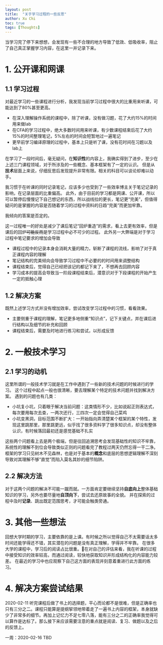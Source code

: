 ```yaml
---
layout: post
title:  "关于学习过程的一些反思"
author: Xu Chi
toc: true
tags: [Thoughts]
---
```


当学习完了停下来想想，会发现有一些不合理的地方导致了低效、低吸收率，阻止了自己真正掌握学习内容，在这里一并记录下来。

# 1. 公开课和网课

## 1.1 学习过程

对最近学习的一些课程进行分析，我发现当前学习过程中很大的比重用来听课，可能达到了80%甚至更高。

  * 在深入理解操作系统的课程中，除了听课，没有做习题，花了大约15%的时间用来做lab
  * 在CFA的学习过程中，绝大多数时间用来听课，有少数课程结束后花了大约15%的时间整理笔记，5%左右的时间会短暂地过一遍笔记
  * 更早前学习编译原理的过程中，基本上只是听了课，没有花时间在习题以及lab上

在学习了一段时间后，毫无疑问，在**知识性**的内容上，我确实得到了进步，至少在上述三门课程领域，对于所涉及的一些概念、基本框架有了一定的认识。
但是从**技术**层面上来说，仔细反思后发现提升非常有限。相关的科目可以谈论却难以动手。

我习惯于在听课的同时记录笔记，应该多少也受到了一些效率博主关于笔记记录的影响，在记录层面的比重偏高。
此外，由于目前的学习都是网课、公开课，所以可以暂停后慢慢记下自己想记的东西，所以战线拉的更长，笔记更“完美”，但值得疑问的是掌握的内容是否随着学习的过程中资料的日趋“完美”而更加牢靠。

我倾向的答案是否定的。

这一过程唯一的好处是减少了课后笔记“回炉重造”的需求，看上去更有效率，但是课后的回炉~~可能反而~~是学习过程中必不可少的过程。
此外另一大弊端是对于学习过程中笔记要求的增加会导致
  * 课程过程中的记录本身会消耗大量的精力，斩断了课程的流线，影响了对于真正课程内容的理解
  * 笔记结构的完美倾向会导致学习过程中不必要的的时间用来调整结构
  * 课程结束后，觉得自己已经把该记的都记下来了，不想再去回顾内容
  * 学习成本的提高会导致当一阶段课程结束后，潜意识对于下段课程的开始产生一定的抵触心理

## 1.2 解决方案

既然上述学习方式并没有增加效率，尝试改变学习过程中的习惯，看看效果。

  * 主要侧重于课程的理解，笔记更多地侧重“知识点”，记下关键点，并在课后进行结构以及细节的补充和回顾
  * 课程结束后，需要及时地进行练习和尝试，以形成反馈

# 2. 一般技术学习

## 2.1 学习的动机

这里所谓的一般技术学习就是在工作中遇到了一些新的技术问题的时候进行的学习。
这个过程中起点一般也很清晰，要去理解某个特定的技术问题并找到解决方案。
遇到的问题也有几类：

  * 小坑复小坑，只着眼于解决当前问题：这类情形不少，比如说起正则表达式，每次要用每次去查，一两次还行，三四次一定会觉得自己菜鸡
  * 小坑变黑洞，目标范围不断扩大：一开始指向弄清楚某个框架的某个特性，发现这里跳那里，那里跳更远，似乎找了很多资料学了很多知识点，却没有整体认识，有时候落回最初还是感觉基础不扎实

这些两个问题看上去是两个极端，但是往回追溯思考会发现基础性的知识不牢靠，系统性的理解不到位会导致类似正则的问题看完了教程过两天仍然忘得一干二净。
框架的学习只见树木不见森林，也是对于基本的**概念**和底层的思想逻辑理解不深刻导致对其理解不够“直觉”而陷入莫名其妙的细节陷阱。

## 2.2 解决方法

对于这两个问题的解决不可能一蹴而就。一方面肯定要继续坚持**自底向上**整体基础知识的学习，另外也要尽量地**自顶向下**，尝试去还原故事的全貌。
并在探索的过程中及时**记录**、跳出既定范围思考，才可能会触类旁通。
  
# 3. 其他一些想法

回想大学时期的学习，主要依靠的是上课。有时候之所以觉得自己不太需要话太多时间还能学得还不错，其实潜在的问题是没有真正理解，学得并不牢靠。
在很多大学的课程中，学习后的阅读占比很重。在对自己的评估来看，我在听课的过程中接受知识的效率较高，而通过阅读，较快地获取知识并形成结构化的内容能力较差。
在最近的学习中也应观察下自己这方面的表现并刻意着重进行此方面的练习。

# 4. 解决方案尝试结果

2020-02-11 听完课程后做了书上的选择题，平心而论都不是很难，但是正确率也只有三分之二。课程只能算是提纲挈领地带着走了一遍书上内容的框架，本身就缺少了非常多的细节。再加上记忆力不足七零八落，能有三分之二的正确率我觉得可以算作是达标了。那么接下来应该需要注意的重点就是阅读、复习、做题以及之后的反馈上。

一周：2020-02-16 TBD